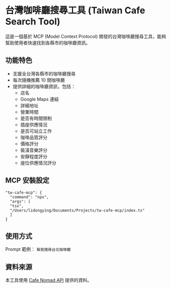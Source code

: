 # 台灣咖啡廳搜尋工具 (Taiwan Cafe Search Tool)

這是一個基於 MCP (Model Context Protocol) 開發的台灣咖啡廳搜尋工具，能夠幫助使用者快速找到各縣市的咖啡廳資訊。

## 功能特色

- 支援全台灣各縣市的咖啡廳搜尋
- 每次隨機推薦 10 間咖啡廳
- 提供詳細的咖啡廳資訊，包括：
  - 店名
  - Google Maps 連結
  - 詳細地址
  - 營業時間
  - 是否有時間限制
  - 插座供應情況
  - 是否可站立工作
  - 咖啡品質評分
  - 價格評分
  - 裝潢音樂評分
  - 安靜程度評分
  - 座位供應情況評分

## MCP 安裝設定

```
"tw-cafe-mcp": {
  "command": "npx",
  "args": [
  "tsx",
  "/Users/lidongying/Documents/Projects/tw-cafe-mcp/index.ts"
  ]
}
```

## 使用方式

Prompt 範例：
`幫我搜尋台北咖啡廳`

## 資料來源

本工具使用 [Cafe Nomad API](https://cafenomad.tw/api/v1.2/cafes) 提供的資料。
